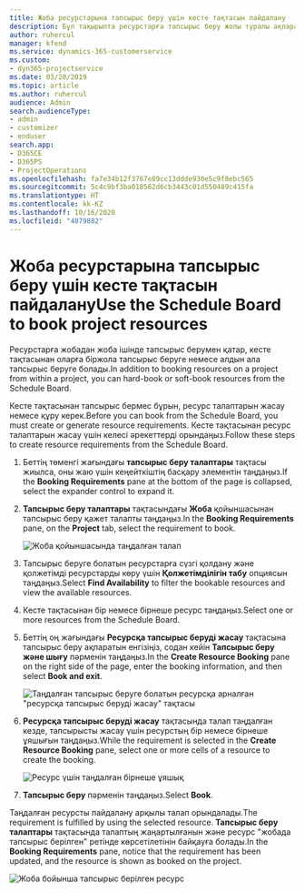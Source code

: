 ```yaml
---
title: Жоба ресурстарына тапсырыс беру үшін кесте тақтасын пайдалану
description: Бұл тақырыпта ресурстарға тапсырыс беру жолы туралы ақпарат берілген.
author: ruhercul
manager: kfend
ms.service: dynamics-365-customerservice
ms.custom:
- dyn365-projectservice
ms.date: 03/28/2019
ms.topic: article
ms.author: ruhercul
audience: Admin
search.audienceType:
- admin
- customizer
- enduser
search.app:
- D365CE
- D365PS
- ProjectOperations
ms.openlocfilehash: fa7e34b12f3767e89cc13ddde930e5c9f8ebc565
ms.sourcegitcommit: 5c4c9bf3ba018562d6cb3443c01d550489c415fa
ms.translationtype: HT
ms.contentlocale: kk-KZ
ms.lasthandoff: 10/16/2020
ms.locfileid: "4079882"
---
```

# <a name="use-the-schedule-board-to-book-project-resources"></a><span data-ttu-id="e8c21-103">Жоба ресурстарына тапсырыс беру үшін кесте тақтасын пайдалану</span><span class="sxs-lookup"><span data-stu-id="e8c21-103">Use the Schedule Board to book project resources</span></span>

<span data-ttu-id="e8c21-104">Ресурстарға жобадан жоба ішінде тапсырыс берумен қатар, кесте тақтасынан оларға біржола тапсырыс беруге немесе алдын ала тапсырыс беруге болады.</span><span class="sxs-lookup"><span data-stu-id="e8c21-104">In addition to booking resources on a project from within a project, you can hard-book or soft-book resources from the Schedule Board.</span></span>

<span data-ttu-id="e8c21-105">Кесте тақтасынан тапсырыс бермес бұрын, ресурс талаптарын жасау немесе құру керек.</span><span class="sxs-lookup"><span data-stu-id="e8c21-105">Before you can book from the Schedule Board, you must create or generate resource requirements.</span></span> <span data-ttu-id="e8c21-106">Кесте тақтасынан ресурс талаптарын жасау үшін келесі әрекеттерді орындаңыз.</span><span class="sxs-lookup"><span data-stu-id="e8c21-106">Follow these steps to create resource requirements from the Schedule Board.</span></span>

1. <span data-ttu-id="e8c21-107">Беттің төменгі жағындағы **тапсырыс беру талаптары** тақтасы жиылса, оны жаю үшін кеңейткіштің басқару элементін таңдаңыз.</span><span class="sxs-lookup"><span data-stu-id="e8c21-107">If the **Booking Requirements** pane at the bottom of the page is collapsed, select the expander control to expand it.</span></span>
2. <span data-ttu-id="e8c21-108">**Тапсырыс беру талаптары** тақтасындағы **Жоба** қойыншасынан тапсырыс беру қажет талапты таңдаңыз.</span><span class="sxs-lookup"><span data-stu-id="e8c21-108">In the **Booking Requirements** pane, on the **Project** tab, select the requirement to book.</span></span>

    ![Жоба қойыншасында таңдалған талап](media/Resource-Management-image73.png)

3. <span data-ttu-id="e8c21-110">Тапсырыс беруге болатын ресурстарға сүзгі қолдану және қолжетімді ресурстарды көру үшін **Қолжетімділігін табу** опциясын таңдаңыз.</span><span class="sxs-lookup"><span data-stu-id="e8c21-110">Select **Find Availability** to filter the bookable resources and view the available resources.</span></span> 
4. <span data-ttu-id="e8c21-111">Кесте тақтасынан бір немесе бірнеше ресурс таңдаңыз.</span><span class="sxs-lookup"><span data-stu-id="e8c21-111">Select one or more resources from the Schedule Board.</span></span> 
5. <span data-ttu-id="e8c21-112">Беттің оң жағындағы **Ресурсқа тапсырыс беруді жасау** тақтасына тапсырыс беру ақпаратын енгізіңіз, содан кейін **Тапсырыс беру және шығу** пәрменін таңдаңыз.</span><span class="sxs-lookup"><span data-stu-id="e8c21-112">In the **Create Resource Booking** pane on the right side of the page, enter the booking information, and then select **Book and exit**.</span></span>

    ![Таңдалған тапсырыс беруге болатын ресурсқа арналған "ресурсқа тапсырыс беруді жасау" тақтасы](media/Resource-Management-image74.png)

6. <span data-ttu-id="e8c21-114">**Ресурсқа тапсырыс беруді жасау** тақтасында талап таңдалған кезде, тапсырысты жасау үшін ресурстың бір немесе бірнеше ұяшығын таңдаңыз.</span><span class="sxs-lookup"><span data-stu-id="e8c21-114">While the requirement is selected in the **Create Resource Booking** pane, select one or more cells of a resource to create the booking.</span></span>

    ![Ресурс үшін таңдалған бірнеше ұяшық](media/Resource-Management-image75.png)

7. <span data-ttu-id="e8c21-116">**Тапсырыс беру** пәрменін таңдаңыз.</span><span class="sxs-lookup"><span data-stu-id="e8c21-116">Select **Book**.</span></span>

<span data-ttu-id="e8c21-117">Таңдалған ресурсты пайдалану арқылы талап орындалады.</span><span class="sxs-lookup"><span data-stu-id="e8c21-117">The requirement is fulfilled by using the selected resource.</span></span> <span data-ttu-id="e8c21-118">**Тапсырыс беру талаптары** тақтасында талаптың жаңартылғанын және ресурс "жобада тапсырыс берілген" ретінде көрсетілетінін байқауға болады.</span><span class="sxs-lookup"><span data-stu-id="e8c21-118">In the **Booking Requirements** pane, notice that the requirement has been updated, and the resource is shown as booked on the project.</span></span>

![Жоба бойынша тапсырыс берілген ресурс](media/Resource-Management-image76.png)
